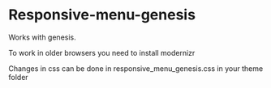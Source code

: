 Responsive-menu-genesis
=======================

Works with genesis.

To work in older browsers you need to install modernizr

Changes in css can be done in responsive_menu_genesis.css in your theme folder
